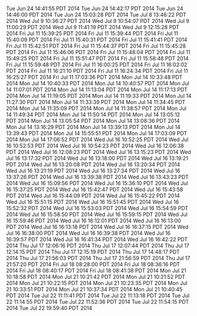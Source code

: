 Tue Jun 24 14:41:55 PDT 2014
Tue Jun 24 14:42:17 PDT 2014
Tue Jun 24 14:46:00 PDT 2014
Tue Jun 24 15:03:28 PDT 2014
Tue Jul  8 13:46:22 PDT 2014
Wed Jul  9 10:36:27 PDT 2014
Wed Jul  9 10:54:07 PDT 2014
Wed Jul  9 11:00:29 PDT 2014
Wed Jul  9 11:41:19 PDT 2014
Wed Jul  9 12:15:28 PDT 2014
Fri Jul 11 15:39:25 PDT 2014
Fri Jul 11 15:39:44 PDT 2014
Fri Jul 11 15:40:09 PDT 2014
Fri Jul 11 15:40:31 PDT 2014
Fri Jul 11 15:41:41 PDT 2014
Fri Jul 11 15:42:51 PDT 2014
Fri Jul 11 15:44:37 PDT 2014
Fri Jul 11 15:45:28 PDT 2014
Fri Jul 11 15:46:06 PDT 2014
Fri Jul 11 15:48:04 PDT 2014
Fri Jul 11 15:49:25 PDT 2014
Fri Jul 11 15:51:47 PDT 2014
Fri Jul 11 15:58:48 PDT 2014
Fri Jul 11 15:59:48 PDT 2014
Fri Jul 11 16:00:25 PDT 2014
Fri Jul 11 16:02:02 PDT 2014
Fri Jul 11 16:21:10 PDT 2014
Fri Jul 11 16:24:34 PDT 2014
Fri Jul 11 16:25:27 PDT 2014
Fri Jul 11 17:03:36 PDT 2014
Mon Jul 14 10:33:48 PDT 2014
Mon Jul 14 10:40:33 PDT 2014
Mon Jul 14 10:40:57 PDT 2014
Mon Jul 14 11:07:01 PDT 2014
Mon Jul 14 11:13:04 PDT 2014
Mon Jul 14 11:17:13 PDT 2014
Mon Jul 14 11:19:05 PDT 2014
Mon Jul 14 11:19:33 PDT 2014
Mon Jul 14 11:27:30 PDT 2014
Mon Jul 14 11:33:39 PDT 2014
Mon Jul 14 11:34:45 PDT 2014
Mon Jul 14 11:35:09 PDT 2014
Mon Jul 14 11:38:57 PDT 2014
Mon Jul 14 11:49:34 PDT 2014
Mon Jul 14 11:50:14 PDT 2014
Mon Jul 14 13:05:12 PDT 2014
Mon Jul 14 13:05:54 PDT 2014
Mon Jul 14 13:08:36 PDT 2014
Mon Jul 14 13:16:29 PDT 2014
Mon Jul 14 13:39:13 PDT 2014
Mon Jul 14 13:39:43 PDT 2014
Mon Jul 14 15:55:51 PDT 2014
Mon Jul 14 17:03:09 PDT 2014
Mon Jul 14 17:06:52 PDT 2014
Wed Jul 16 10:52:25 PDT 2014
Wed Jul 16 10:52:53 PDT 2014
Wed Jul 16 10:54:23 PDT 2014
Wed Jul 16 12:06:38 PDT 2014
Wed Jul 16 12:08:23 PDT 2014
Wed Jul 16 13:15:23 PDT 2014
Wed Jul 16 13:17:32 PDT 2014
Wed Jul 16 13:18:00 PDT 2014
Wed Jul 16 13:19:21 PDT 2014
Wed Jul 16 13:20:08 PDT 2014
Wed Jul 16 13:20:34 PDT 2014
Wed Jul 16 13:21:19 PDT 2014
Wed Jul 16 13:27:34 PDT 2014
Wed Jul 16 13:37:26 PDT 2014
Wed Jul 16 13:39:38 PDT 2014
Wed Jul 16 13:43:23 PDT 2014
Wed Jul 16 15:09:56 PDT 2014
Wed Jul 16 15:36:10 PDT 2014
Wed Jul 16 15:37:25 PDT 2014
Wed Jul 16 15:42:47 PDT 2014
Wed Jul 16 15:43:58 PDT 2014
Wed Jul 16 15:44:09 PDT 2014
Wed Jul 16 15:45:22 PDT 2014
Wed Jul 16 15:51:15 PDT 2014
Wed Jul 16 15:51:45 PDT 2014
Wed Jul 16 15:52:32 PDT 2014
Wed Jul 16 15:53:03 PDT 2014
Wed Jul 16 15:54:59 PDT 2014
Wed Jul 16 15:58:50 PDT 2014
Wed Jul 16 15:59:15 PDT 2014
Wed Jul 16 15:59:46 PDT 2014
Wed Jul 16 16:12:01 PDT 2014
Wed Jul 16 16:13:00 PDT 2014
Wed Jul 16 16:13:18 PDT 2014
Wed Jul 16 16:37:15 PDT 2014
Wed Jul 16 16:38:00 PDT 2014
Wed Jul 16 16:39:38 PDT 2014
Wed Jul 16 16:39:57 PDT 2014
Wed Jul 16 16:41:34 PDT 2014
Wed Jul 16 16:42:22 PDT 2014
Thu Jul 17 12:06:16 PDT 2014
Thu Jul 17 12:07:44 PDT 2014
Thu Jul 17 12:14:15 PDT 2014
Thu Jul 17 12:15:19 PDT 2014
Thu Jul 17 14:48:17 PDT 2014
Thu Jul 17 21:56:03 PDT 2014
Thu Jul 17 21:56:59 PDT 2014
Thu Jul 17 21:57:20 PDT 2014
Fri Jul 18 08:28:00 PDT 2014
Fri Jul 18 08:36:16 PDT 2014
Fri Jul 18 08:40:17 PDT 2014
Fri Jul 18 08:41:38 PDT 2014
Mon Jul 21 10:18:58 PDT 2014
Mon Jul 21 10:21:42 PDT 2014
Mon Jul 21 10:21:52 PDT 2014
Mon Jul 21 10:22:15 PDT 2014
Mon Jul 21 10:23:35 PDT 2014
Mon Jul 21 10:33:51 PDT 2014
Mon Jul 21 10:37:34 PDT 2014
Mon Jul 21 10:40:45 PDT 2014
Tue Jul 22 11:11:41 PDT 2014
Tue Jul 22 11:13:18 PDT 2014
Tue Jul 22 11:14:55 PDT 2014
Tue Jul 22 11:52:36 PDT 2014
Tue Jul 22 11:54:15 PDT 2014
Tue Jul 22 19:59:40 PDT 2014
